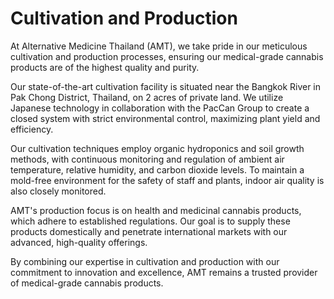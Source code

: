# Cultivation and Production

At Alternative Medicine Thailand (AMT), we take pride in our meticulous cultivation and production processes, ensuring our medical-grade cannabis products are of the highest quality and purity.

Our state-of-the-art cultivation facility is situated near the Bangkok River in Pak Chong District, Thailand, on 2 acres of private land. We utilize Japanese technology in collaboration with the PacCan Group to create a closed system with strict environmental control, maximizing plant yield and efficiency.

Our cultivation techniques employ organic hydroponics and soil growth methods, with continuous monitoring and regulation of ambient air temperature, relative humidity, and carbon dioxide levels. To maintain a mold-free environment for the safety of staff and plants, indoor air quality is also closely monitored.

AMT's production focus is on health and medicinal cannabis products, which adhere to established regulations. Our goal is to supply these products domestically and penetrate international markets with our advanced, high-quality offerings.

By combining our expertise in cultivation and production with our commitment to innovation and excellence, AMT remains a trusted provider of medical-grade cannabis products.
